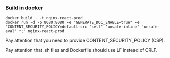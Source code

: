 ### Build in docker

```
docker build . -t nginx-react-prod
docker run -d -p 8080:8080 -e "GENERATE_DOC_ENABLE=true" -e "CONTENT_SECURITY_POLICY=default-src 'self' 'unsafe-inline' 'unsafe-eval' *;" nginx-react-prod
```

Pay attention that you need to provide CONTENT_SECURITY_POLICY (CSP).

Pay attention that .sh files and Dockerfile should use LF instead of CRLF.
